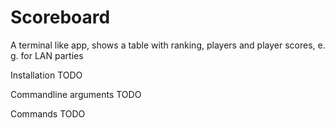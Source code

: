 # Scoreboard
A terminal like app, shows a table with ranking, players and player scores, e. g. for LAN parties

Installation
TODO

Commandline arguments
TODO 

Commands
TODO
